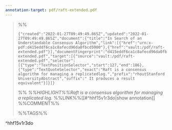 ```yaml
---
annotation-target: pdf/raft-extended.pdf
---
```



>%%
>```annotation-json
>{"created":"2022-01-27T09:49:49.865Z","updated":"2022-01-27T09:49:49.865Z","document":{"title":"In Search of an Understandable Consensus Algorithm","link":[{"href":"urn:x-pdf:d415eddf6ca1c8afecd96da0fbcd5900"},{"href":"vault:/pdf/raft-extended.pdf"}],"documentFingerprint":"d415eddf6ca1c8afecd96da0fbcd5900"},"uri":"vault:/pdf/raft-extended.pdf","target":[{"source":"vault:/pdf/raft-extended.pdf","selector":[{"type":"TextPositionSelector","start":127,"end":186},{"type":"TextQuoteSelector","exact":"Raft is a consensus algorithm for managing a replicatedlog.","prefix":"rhoutStanford UniversityAbstract","suffix":" It produces a result equivalent"}]}]}
>```
>%%
>*%%HIGHLIGHT%%Raft is a consensus algorithm for managing a replicated log.*
>%%LINK%%[[#^hhf15v1r3do|show annotation]]
>%%COMMENT%%
>
>%%TAGS%%
>
^hhf15v1r3do
